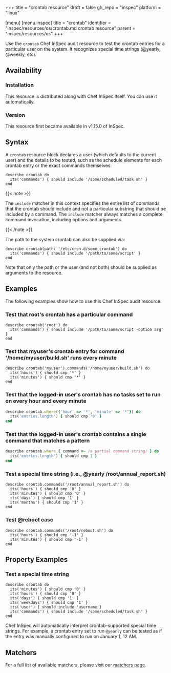 +++
title = "crontab resource"
draft = false
gh_repo = "inspec"
platform = "linux"

[menu]
  [menu.inspec]
    title = "crontab"
    identifier = "inspec/resources/os/crontab.md crontab resource"
    parent = "inspec/resources/os"
+++

Use the `crontab` Chef InSpec audit resource to test the crontab entries for a particular user on the system. It recognizes special time strings (@yearly, @weekly, etc).

## Availability

### Installation

This resource is distributed along with Chef InSpec itself. You can use it automatically.

### Version

This resource first became available in v1.15.0 of InSpec.

## Syntax

A `crontab` resource block declares a user (which defaults to the current user) and the details to be tested, such as the schedule elements for each crontab entry or the exact commands themselves:

    describe crontab do
      its('commands') { should include '/some/scheduled/task.sh' }
    end

{{< note >}}

The `include` matcher in this context specifies the entire list of commands that the crontab should include and not a particular substring that should be included by a command. The `include` matcher always matches a complete command invocation, including options and arguments.

{{< /note >}}

The path to the system crontab can also be supplied via:

    describe crontab(path: '/etc/cron.d/some_crontab') do
      its('commands') { should include '/path/to/some/script' }
    end

Note that only the path or the user (and not both) should be supplied as arguments to the resource.

## Examples

The following examples show how to use this Chef InSpec audit resource.

### Test that root's crontab has a particular command

    describe crontab('root') do
      its('commands') { should include '/path/to/some/script -option arg' }
    end

### Test that myuser's crontab entry for command '/home/myuser/build.sh' runs every minute

    describe crontab('myuser').commands('/home/myuser/build.sh') do
      its('hours') { should cmp '*' }
      its('minutes') { should cmp '*' }
    end

### Test that the logged-in user's crontab has no tasks set to run on every hour and every minute

```ruby
describe crontab.where({'hour' => '*', 'minute' => '*'}) do
  its('entries.length') { should cmp '0' }
end
```

### Test that the logged-in user's crontab contains a single command that matches a pattern

```ruby
describe crontab.where { command =~ /a partial command string/ } do
  its('entries.length') { should cmp 1 }
end
```

### Test a special time string (i.e., @yearly /root/annual_report.sh)

    describe crontab.commands('/root/annual_report.sh') do
      its('hours') { should cmp '0' }
      its('minutes') { should cmp '0' }
      its('days') { should cmp '1' }
      its('months') { should cmp '1' }
    end

### Test @reboot case

    describe crontab.commands('/root/reboot.sh') do
      its('hours') { should cmp '-1' }
      its('minutes') { should cmp '-1' }
    end

## Property Examples

### Test a special time string

    describe crontab do
      its('minutes') { should cmp '0' }
      its('hours') { should cmp '0' }
      its('days') { should cmp '1' }
      its('weekdays') { should cmp '1' }
      its('user') { should include 'username'}
      its('commands') { should include '/some/scheduled/task.sh' }
    end

Chef InSpec will automatically interpret crontab-supported special time strings. For example, a crontab entry set to run `@yearly` can be tested as if the entry was manually configured to run on January 1, 12 AM.

## Matchers

For a full list of available matchers, please visit our [matchers page](/inspec/matchers/).
